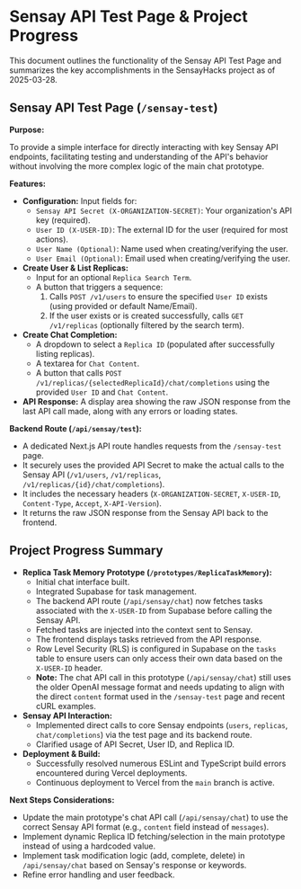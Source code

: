 # Sensay API Test Page & Project Progress

This document outlines the functionality of the Sensay API Test Page and summarizes the key accomplishments in the SensayHacks project as of 2025-03-28.

## Sensay API Test Page (`/sensay-test`)

**Purpose:**

To provide a simple interface for directly interacting with key Sensay API endpoints, facilitating testing and understanding of the API's behavior without involving the more complex logic of the main chat prototype.

**Features:**

*   **Configuration:** Input fields for:
    *   `Sensay API Secret (X-ORGANIZATION-SECRET)`: Your organization's API key (required).
    *   `User ID (X-USER-ID)`: The external ID for the user (required for most actions).
    *   `User Name (Optional)`: Name used when creating/verifying the user.
    *   `User Email (Optional)`: Email used when creating/verifying the user.
*   **Create User & List Replicas:**
    *   Input for an optional `Replica Search Term`.
    *   A button that triggers a sequence:
        1.  Calls `POST /v1/users` to ensure the specified `User ID` exists (using provided or default Name/Email).
        2.  If the user exists or is created successfully, calls `GET /v1/replicas` (optionally filtered by the search term).
*   **Create Chat Completion:**
    *   A dropdown to select a `Replica ID` (populated after successfully listing replicas).
    *   A textarea for `Chat Content`.
    *   A button that calls `POST /v1/replicas/{selectedReplicaId}/chat/completions` using the provided `User ID` and `Chat Content`.
*   **API Response:** A display area showing the raw JSON response from the last API call made, along with any errors or loading states.

**Backend Route (`/api/sensay/test`):**

*   A dedicated Next.js API route handles requests from the `/sensay-test` page.
*   It securely uses the provided API Secret to make the actual calls to the Sensay API (`/v1/users`, `/v1/replicas`, `/v1/replicas/{id}/chat/completions`).
*   It includes the necessary headers (`X-ORGANIZATION-SECRET`, `X-USER-ID`, `Content-Type`, `Accept`, `X-API-Version`).
*   It returns the raw JSON response from the Sensay API back to the frontend.

## Project Progress Summary

*   **Replica Task Memory Prototype (`/prototypes/ReplicaTaskMemory`):**
    *   Initial chat interface built.
    *   Integrated Supabase for task management.
    *   The backend API route (`/api/sensay/chat`) now fetches tasks associated with the `X-USER-ID` from Supabase before calling the Sensay API.
    *   Fetched tasks are injected into the context sent to Sensay.
    *   The frontend displays tasks retrieved from the API response.
    *   Row Level Security (RLS) is configured in Supabase on the `tasks` table to ensure users can only access their own data based on the `X-USER-ID` header.
    *   **Note:** The chat API call in this prototype (`/api/sensay/chat`) still uses the older OpenAI message format and needs updating to align with the direct `content` format used in the `/sensay-test` page and recent cURL examples.
*   **Sensay API Interaction:**
    *   Implemented direct calls to core Sensay endpoints (`users`, `replicas`, `chat/completions`) via the test page and its backend route.
    *   Clarified usage of API Secret, User ID, and Replica ID.
*   **Deployment & Build:**
    *   Successfully resolved numerous ESLint and TypeScript build errors encountered during Vercel deployments.
    *   Continuous deployment to Vercel from the `main` branch is active.

**Next Steps Considerations:**

*   Update the main prototype's chat API call (`/api/sensay/chat`) to use the correct Sensay API format (e.g., `content` field instead of `messages`).
*   Implement dynamic Replica ID fetching/selection in the main prototype instead of using a hardcoded value.
*   Implement task modification logic (add, complete, delete) in `/api/sensay/chat` based on Sensay's response or keywords.
*   Refine error handling and user feedback.
